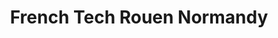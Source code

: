 ---
title: "French Tech Rouen Normandy"
image: /img/home.jpg
logo: \img\LNS_FT_ROUEN_NORMANDY225.png
intro:
    text: "Ca y est ! French Tech Rouen Normandy est ociellement un communauté French Tech labélisée. La French Tech redémarre sur de nouvelles bases : </br>
        1. La proximité : fini la French Tech régionnale, bienvenue à Rouen French Tech. </br>
        2. Par les startups : la board de Rouen French Tech est constué de 80% de startups, et les deux leaders sont des fondateurs de startups. </br>
        3. Une communauté : par les startups, mais surtout pour 
les startups."
    image: \img\Drakkar_NFT.png
events:
    - image: img/seminar.png
      subtitle: Séminaires
      text: "Sortons de notre train-train quodien pour échanger avec d'autres startups, pendant une journée sur un sujet qui
concerne votre croissance. C'est un moment d'échanges ouverts en confiance. 
Réservé aux membres startups.
**Trois séminaires sont prévus par an.**"
    - image: /img/toast.png
      subtitle: After Work
      text: "Autour de l’intervenon d’un expert et d’intervenon de membres qui ont une expérience à partager sur le sujet. Suivi d'une pare networking.
        Ouvert à l'ensemble de la communauté.
        **Deux soirées sont prévus par an.**"
    - image: /img/event.png
      subtitle: Autres Événements
      text: "Et enfin, **deux événements dédiés à l’ouverture de la communauté** sont prévus :
                - **Une journée « Porteurs de projet »** pour aider au
                développement de l’écosystème, intégrer de nouveaux
                membres, permere à des projets d’émerger et en fin de
                journée organiser des pitchs devant les membres pour les
                aider à mûrir leur projet.
                - **Une soirée d’échange avec les autres écosystèmes**, en
                parculier la French Fab normande.
                D'autres formats et événements pourront voir le jour pour
                l'année prochaine, après les premiers retours sur ceux ci et
                sur proposion des membres startups."
values:
    heading: Our values
    text: Coffee is an amazing part of human culture but it has a dark side too – one of colonialism and mindless abuse of natural resources and human lives. We want to turn this around and return the coffee trade to the drink’s exhilarating, empowering and unifying nature.
---